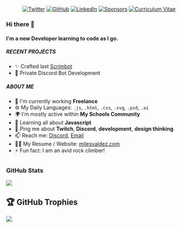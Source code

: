 <p align="center">
	<a href="https://twitter.com/MomoMilesTV"><img src="https://img.shields.io/twitter/follow/MomoMilesTV?label=%40MomoMilesTV&style=for-the-badge&logo=twitter&logoColor=white" alt="Twitter"></a>
	<a href="https://github.com/MomoMiles"><img src="https://img.shields.io/github/followers/MomoMiles?label=Github&style=for-the-badge&logo=github&logoColor=white" alt="GitHub"></a>
	<a href="https://www.linkedin.com/in/miles-valdez/"><img src="https://img.shields.io/badge/LinkedIn-0077B5?style=for-the-badge&logo=linkedin&logoColor=white&color=gray" alt="LinkedIn"></a>
	<a href="https://github.com/sponsors/MomoMiles"><img src="https://img.shields.io/badge/sponsor-30363D?style=for-the-badge&logo=GitHub-Sponsors&logoColor=#white" alt="Sponsors"></a>
	<a href="https://milesvaldez.com"><img src="https://img.shields.io/badge/website-000000?style=for-the-badge&logo=About.me&logoColor=white&color=gray" alt="Curriculum Vitae"></a>
</p>

### Hi there 👋

#### I'm a new Developer learning to code as I go.

##### RECENT PROJECTS

- ✨ Crafted last [Scrimbot](scrimbot.schwa.tech/)
- 🤖 Private Discord Bot Development

##### ABOUT ME

- 🏢 I'm currently working **Freelance**
- ⚙️ My Daily Languages: `.js`, `.html`, `.css`, `.svg`, `.psd`, `.ai`
- 🌍 I'm mostly active within **My Schools Community**
- 🌱 Learning all about **Javascript**
- 💬 Ping me about **Twitch**, **Discord**, **development**, **design thinking**
- 📫 Reach me: <a target="_blank" rel="noopener noreferrer" href="https://discordapp.com/channels/@me/137047901489594368" data-hovercard-type="issue" data-hovercard-url="https://discordapp.com/channels/@me/137047901489594368">Discord</a>, [Email](mailto:business@milesvaldez.com)
- 👩‍🏫 My Resume / Website: [milesvaldez.com](https://milesvaldez.com)
- ⚡️ Fun fact: I am an avid rock climber!


## <h3 align="left">GitHub Stats</h3>

<a href="">
  <img align="centre" src="https://github-readme-stats.vercel.app/api?username=MomoMiles&count_private=true&include_all_commits=true&show_icons=true&title_color=007bff&text_color=e7e7e7&icon_color=007bff&bg_color=171c28" />
<a />
  	
## 🏆 GitHub Trophies

![](https://github-profile-trophy.vercel.app/?username=MomoMiles&theme=discord&no-frame=true&no-bg=false&margin-w=4)




